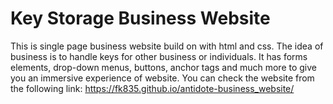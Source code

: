 # Key Storage Business Website
This is single page business website build on with html and css. The idea of business is to handle keys for other business or individuals. It has forms elements, drop-down menus, buttons, anchor tags and much more 
to give you an immersive experience of website. You can check the website from the following link:
https://fk835.github.io/antidote-business_website/
